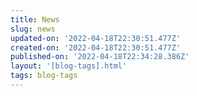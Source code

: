 ```yaml
---
title: News
slug: news
updated-on: '2022-04-18T22:30:51.477Z'
created-on: '2022-04-18T22:30:51.477Z'
published-on: '2022-04-18T22:34:28.386Z'
layout: '[blog-tags].html'
tags: blog-tags
---
```



